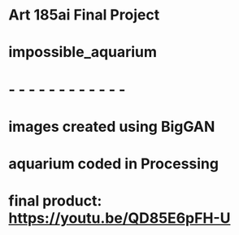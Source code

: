 # Art 185ai Final Project
# impossible_aquarium
# - - - - - - - - - - - - 
# images created using BigGAN
# aquarium coded in Processing
# final product: https://youtu.be/QD85E6pFH-U
